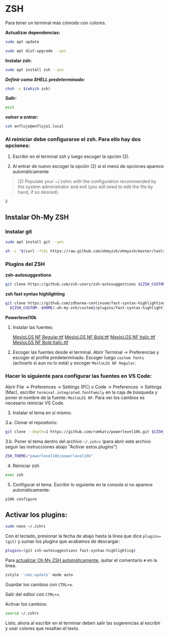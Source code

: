 # ZSH

Para tener un terminal más cómodo con colores.

**Actualizar dependencias:**

```bash
sudo apt update
```

```bash
sudo apt dist-upgrade --yes
```

**Instalar zsh:**

```bash
sudo apt install zsh --yes
```

***Definir como SHELL predeterminado:***

```bash
chsh -s $(which zsh)
```

***Salir:***

```bash
exit
```

***volver a entrar:***

```bash
ssh enflujo@enflujo1.local
```

### Al reiniciar debe configurarse el zsh. Para ello hay dos opciones:

1. Escribir en el terminal zsh y luego escoger la opción (2).

2. Al entrar de nuevo escoger la opción (2) si el menú de opciones aparece automáticamente

> (2) Populate your ~/.zshrc with the configuration recommended
> by the system administrator and exit (you will need to edit
> the file by hand, if so desired).

```bash
2
```

## Instalar Oh-My ZSH

### Instalar git

```bash
sudo apt install git --yes
```

```sh (para correr este comando debe estar instalado curl)
sh -c "$(curl -fsSL https://raw.github.com/ohmyzsh/ohmyzsh/master/tools/install.sh)"
```

### Plugins del ZSH

**zsh-autosuggestions**

```bash
git clone https://github.com/zsh-users/zsh-autosuggestions ${ZSH_CUSTOM:-~/.oh-my-zsh/custom}/plugins/zsh-autosuggestions
```

**zsh fast syntax highlighting**

```bash
git clone https://github.com/zdharma-continuum/fast-syntax-highlighting.git \
  ${ZSH_CUSTOM:-$HOME/.oh-my-zsh/custom}/plugins/fast-syntax-highlighting
```

**Powerlevel10k**

1. Instalar las fuentes:

   [MesloLGS NF Regular.ttf](https://github.com/romkatv/powerlevel10k-media/raw/master/MesloLGS%20NF%20Regular.ttf)
   [MesloLGS NF Bold.ttf](https://github.com/romkatv/powerlevel10k-media/raw/master/MesloLGS%20NF%20Bold.ttf)
   [MesloLGS NF Italic.ttf](https://github.com/romkatv/powerlevel10k-media/raw/master/MesloLGS%20NF%20Italic.ttf)
   [MesloLGS NF Bold Italic.ttf](https://github.com/romkatv/powerlevel10k-media/raw/master/MesloLGS%20NF%20Bold%20Italic.ttf)

2. Escoger las fuentes desde el terminal. Abrir Terminal → Preferencias y escoger el profile predeterminado. Escoger luego `custom fonts` (activarlo si aun no lo está) y escoger `MesloLGS NF Regular`.

### Hacer lo siguiente para configurar las fuentes en VS Code:

Abrir File → Preferences → Settings (PC) o Code → Preferences → Settings (Mac), escribir `terminal.integrated.fontFamily` en la caja de búsqueda y poner el nombre de la fuente: `MesloLGS NF`. Para ver los cambios es necesario reiniciar VS Code.

3. Instalar el tema en sí mismo:

3.a. Clonar el repositorio:

```bash
git clone --depth=1 https://github.com/romkatv/powerlevel10k.git ${ZSH_CUSTOM:-$HOME/.oh-my-zsh/custom}/themes/powerlevel10k
```

3.b. Poner el tema dentro del archivo `~/.zshrc` (para abrir este archivo seguir las instrucciones abajo "Activar estos plugins")

```bash
ZSH_THEME="powerlevel10k/powerlevel10k"
```

4. Reiniciar zsh

```bash
exec zsh
```

5. Configurar el tema. Escribir lo siguiente en la consola si no aparece automáticamente:

```bash
p10k configure
```

## Activar los plugins:

```bash
sudo nano ~/.zshrc
```

Con el teclado, presionar la fecha de abajo hasta la línea que dice `plugins=(git)` y sumar los plugins que acabamos de descargar:

```bash
plugins=(git zsh-autosuggestions fast-syntax-highlighting)
```

Para [actualizar Oh My ZSH automáticamente](https://github.com/ohmyzsh/ohmyzsh#getting-updates), quitar el comentario `#` en la linea.

```bash
zstyle ':omz:update' mode auto
```

Guardar los cambios con `CTRL+o`.

Salir del editor con `CTRL+x`.

Activar los cambios:

```bash
source ~/.zshrc
```

Listo, ahora al escribir en el terminar deben salir las sugerencias al escribir y usar colores que resaltan el texto.
